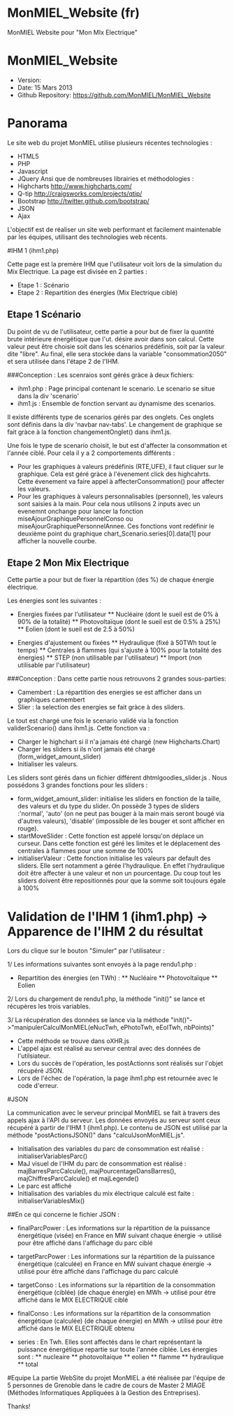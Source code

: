 MonMIEL_Website (fr)
===============

MonMIEL Website pour "Mon MIx Electrique"

# MonMIEL_Website

- Version:
- Date: 15 Mars 2013
- Github Repository: <https://github.com/MonMIEL/MonMIEL_Website>

# Panorama

Le site web du projet MonMIEL utilise plusieurs récentes technologies :
* HTML5
* PHP
* Javascript
* JQuery
Ansi que de nombreuses librairies et méthodologies :
* Highcharts <http://www.highcharts.com/>
* Q-tip <http://craigsworks.com/projects/qtip/>
* Bootstrap <http://twitter.github.com/bootstrap/>
* JSON
* Ajax

L'objectif est de réaliser un site web performant et facilement maintenable par les équipes, utilisant des technologies
web récents.

#IHM 1 (ihm1.php)

Cette page est la premère IHM que l'utilisateur voit lors de la simulation du Mix Electrique.
La page est divisée en 2 parties :
* Etape 1 : Scénario
* Etape 2 : Repartition des énergies (Mix Electrique ciblé)

## Etape 1 Scénario
Du point de vu de l'utilisateur, cette partie a pour but de fixer la quantité brute intérieure énergétique que l'ut.
désire avoir dans son calcul.
Cette valeur peut être choisie soit dans les scénarios prédéfinis, soit par la valeur dite "libre".
Au final, elle sera stockée dans la variable "consommation2050" et sera utilisée dans l'étape 2 de l'IHM.

###Conception :
Les scenraios sont gérés gràce à deux fichiers:
* ihm1.php : Page principal contenant le scenario. Le scenario se situe dans la div 'scenario'
* ihm1.js : Ensemble de fonction servant au dynamisme des scenarios.

Il existe différents type de scenarios gérés par des onglets. Ces onglets sont définis dans la div 'navbar nav-tabs'. 
Le changement de graphique se fait gràce à la fonction changementOnglet() dans ihm1.js.

Une fois le type de scenario choisit, le but est d'affecter la consommation et l'année ciblé. Pour cela il y a 2 comportements
différents :
* Pour les graphiques à valeurs prédéfinis (RTE,UFE), il faut cliquer sur le graphique. Cela est géré gràce à l'évenement
click des highcahrts. Cette évenement va faire appel à affecterConsommation() pour affecter les valeurs.
* Pour les graphiques à valeurs personnalisables (personnel), les valeurs sont saisies à la main. Pour cela nous utilisons
2 inputs avec un evenemnt onchange pour lancer la fonction miseAjourGraphiquePersonnelConso ou miseAjourGraphiquePersonnelAnnee.
Ces fonctions vont redéfinir le deuxième point du graphique  chart_Scenario.series[0].data[1] pour afficher la nouvelle courbe.

## Etape 2 Mon Mix Electrique
Cette partie a pour but de fixer la répartition (des %) de chaque énergie électrique.

Les énergies sont les suivantes :
* Energies fixées par l'utilisateur
** Nucléaire            (dont le sueil est de 0% à 90% de la totalité)
** Photovoltaïque       (dont le sueil est de 0.5% à 25%)
** Eolien               (dont le sueil est de 2.5 à 50%)

* Energies d'ajustement ou fixées
** Hydraulique          (fixé à 50TWh tout le temps)
** Centrales à flammes  (qui s'ajuste à 100% pour la totalité des énergies)
** STEP                 (non utilisable par l'utilisateur)
** Import               (non utilisable par l'utilisateur)

###Conception :
Dans cette partie nous retrouvons 2 grandes sous-parties:
* Camembert : La répartition des energies se est afficher dans un graphiques camembert
* Slier : la selection des energies se fait gràce à des sliders.

Le tout est chargé une fois le scenario validé via la fonction validerScenario() dans ihm1.js. Cette fonction va :
* Charger le highchart si il n'a jamais été chargé (new Highcharts.Chart)
* Charger les sliders si ils n'ont jamais été chargé (form_widget_amount_slider)
* Initialiser les valeurs.

Les sliders sont gérés dans un fichier différent dhtmlgoodies_slider.js . Nous possédons 3 grandes fonctions pour les sliders :
* form_widget_amount_slider: initialise les sliders en fonction de la taille, des valeurs et du type du slider.
On possède 3 types de sliders :'normal', 'auto' (on ne peut pas bouger à la main mais seront bougé via d'autres valeurs),
'disable' (impossible de les bouger et sont afficher en rouge).
* startMoveSlider : Cette fonction est appelé lorsqu'on déplace un curseur. Dans cette fonction est géré les limites
et le déplacement des centrales à flammes pour une somme de 100%
* initialiserValeur : Cette fonction initialise les valeurs par default des sliders. Elle sert notamment a gérée l'hydraulique.
En effet l'hydraulique doit être affecter à une valeur et non un pourcentage. Du coup tout les sliders doivent être repositionnés
pour que la somme soit toujours égale à 100%

# Validation de l'IHM 1 (ihm1.php) -> Apparence de l'IHM 2 du résultat

Lors du clique sur le bouton "Simuler" par l'utilisateur :

1/ Les informations suivantes sont envoyés à la page rendu1.php :
* Repartition des énergies (en TWh) :
** Nucléaire
** Photovoltaïque
** Eolien

2/ Lors du chargement de rendu1.php, la méthode "init()" se lance et récupères les trois variables.

3/ La récupération des données se lance via la méthode "init()"->"manipulerCalculMonMIEL(eNucTwh, ePhotoTwh, eEolTwh, nbPoints)"
* Cette méthode se trouve dans oXHR.js
* L'appel ajax est réalisé au serveur central avec des données de l'utilsiateur.
* Lors du succès de l'opération, les postActionns sont réalisés sur l'objet récupéré JSON.
* Lors de l'échec de l'opération, la page ihm1.php est retournée avec le code d'erreur.

#JSON

La communication avec le serveur principal MonMIEL se fait à travers des appels ajax à l'API du serveur.
Les données envoyés au serveur sont ceux récupéré à partir de l'IHM 1 (ihm1.php).
Le contenu de JSON est utilisé par la méthode "postActionsJSON()" dans "calculJsonMonMIEL.js".

* Initialisation des variables du parc de consommation est réalisé : initialiserVariablesParc()
* MaJ visuel de l'IHM du parc de consommation est réalisé : majBarresParcCalcule(), majPourcentageDansBarres(),
majChiffresParcCalcule() et majLegende()
* Le parc est affiché
* Initialisation des variables du mix électrique calculé est faite : initialiserVariablesMix()

##En ce qui concerne le fichier JSON :
* finalParcPower :
Les informations sur la répartition de la puissance énergétique (visée) en France en MW suivant chaque énergie
    -> utilisé pour être affiché dans l'affichage du parc ciblé
* targetParcPower :
Les informations sur la répartition de la puissance énergétique (calculée) en France en MW suivant chaque énergie
    -> utilisé pour être affiché dans l'affichage du parc calculé

* targetConso :
Les informations sur la répartition de la consommation énergétique (ciblée) (de chaque énergie) en MWh
    -> utilisé pour être affiché dans le MIX ELECTRIQUE ciblé
* finalConso :
Les informations sur la répartition de la consommation énergétique (calculée) (de chaque énergie) en MWh
    -> utilisé pour être affiché dans le MIX ELECTRIQUE obtenu

* series : En Twh. Elles sont affectés dans le chart représentant la puissance énergétique repartie sur toute l'année ciblée.
Les énergies sont :
** nucleaire
** photovoltaique
** eolien
** flamme
** hydraulique
** total

#Equipe
La partie WebSite du projet MonMIEL a été réalisée par l'équipe de 5 personnes de Grenoble dans le cadre de cours
de Master 2 MIAGE (Méthodes Informatiques Appliquées à la Gestion des Entreprises).




Thanks!